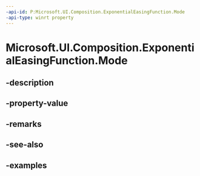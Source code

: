 ```yaml
---
-api-id: P:Microsoft.UI.Composition.ExponentialEasingFunction.Mode
-api-type: winrt property
---
```


# Microsoft.UI.Composition.ExponentialEasingFunction.Mode

<!--
public Microsoft.UI.Composition.CompositionEasingFunctionMode Mode { get; }
-->


## -description

## -property-value

## -remarks

## -see-also

## -examples


